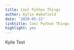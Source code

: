 ```yaml
---
title: Cool Python Things
author: Kylie Wakefield
date: '2020-05-12'
linktitle: Cool Python Things
highlight: yes
---
```


Kylie Test
